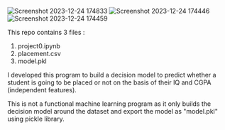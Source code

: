 ![Screenshot 2023-12-24 174833](https://github.com/anshuman0427/Placement_Prediction/assets/129041118/1cf1e4bd-298f-4afc-b429-59b4b9febe29)
![Screenshot 2023-12-24 174446](https://github.com/anshuman0427/Placement_Prediction/assets/129041118/5cade427-27ad-44b0-9ab2-c4fa68f82b57)
![Screenshot 2023-12-24 174459](https://github.com/anshuman0427/Placement_Prediction/assets/129041118/bf5fa75e-dd4a-41f7-a310-69c881a5488a)

This repo contains 3 files :
1. project0.ipynb
2. placement.csv
3. model.pkl

I developed this program to build a decision model to predict whether a student is going to be placed or not on the basis of their IQ and CGPA (independent features).

This is not a functional machine learning program as it only builds the decision model around the dataset and export the model as "model.pkl" using pickle library.

